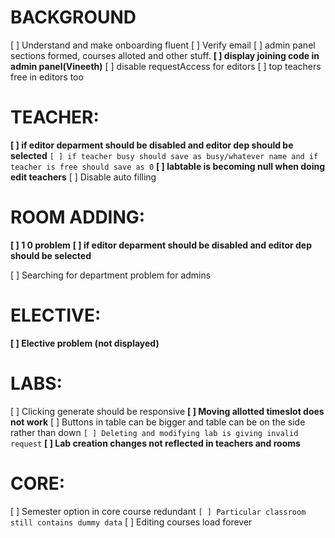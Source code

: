 # BACKGROUND
[ ] Understand and make onboarding fluent
[ ] Verify email
[ ] admin panel sections formed, courses alloted and other stuff.
**[ ] display joining code in admin panel(Vineeth)**
[ ] disable requestAccess for editors
[ ] top teachers free in editors too

# TEACHER:
**[ ] if editor deparment should be disabled and editor dep should be selected**
`[ ] if teacher busy should save as busy/whatever name and if teacher is free should save as 0`
**[ ] labtable is becoming null when doing edit teachers**
[ ] Disable auto filling

# ROOM ADDING:
**[ ] 1 0 problem**
**[ ] if editor deparment should be disabled and editor dep should be selected**

[ ] Searching for department problem for admins 

# ELECTIVE:
**[ ] Elective problem (not displayed)**

# LABS:
[ ] Clicking generate should be responsive
**[ ] Moving allotted timeslot does not work**
[ ] Buttons in table can be bigger and table can be on the side rather than down
`[ ] Deleting and modifying lab is giving invalid request`
**[ ] Lab creation changes not reflected in teachers and rooms**

# CORE:
[ ] Semester option in core course redundant
`[ ] Particular classroom still contains dummy data`
[ ] Editing courses load forever
